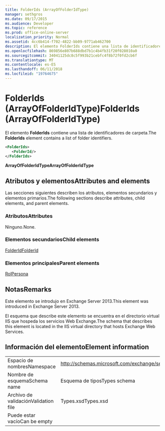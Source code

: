 ```yaml
---
title: FolderIds (ArrayOfFolderIdType)
manager: sethgros
ms.date: 09/17/2015
ms.audience: Developer
ms.topic: reference
ms.prod: office-online-server
localization_priority: Normal
ms.assetid: 4cc6b414-f702-4822-bb09-9771ab462700
description: El elemento FolderIds contiene una lista de identificadores de carpeta.
ms.openlocfilehash: 869856e807b688dbd7b1c4b4fb31f20f028010a0
ms.sourcegitcommit: 34041125dc8c5f993b21cebfc4f8b72f0fd2cb6f
ms.translationtype: MT
ms.contentlocale: es-ES
ms.lasthandoff: 06/11/2018
ms.locfileid: "19764675"
---
```

# <a name="folderids-arrayoffolderidtype"></a><span data-ttu-id="1610d-103">FolderIds (ArrayOfFolderIdType)</span><span class="sxs-lookup"><span data-stu-id="1610d-103">FolderIds (ArrayOfFolderIdType)</span></span>

<span data-ttu-id="1610d-104">El elemento **FolderIds** contiene una lista de identificadores de carpeta.</span><span class="sxs-lookup"><span data-stu-id="1610d-104">The **FolderIds** element contains a list of folder identifiers.</span></span> 
  
```XML
<FolderIds>
   <FolderId/>
</FolderIds>
```

 <span data-ttu-id="1610d-105">**ArrayOfFolderIdType**</span><span class="sxs-lookup"><span data-stu-id="1610d-105">**ArrayOfFolderIdType**</span></span>
## <a name="attributes-and-elements"></a><span data-ttu-id="1610d-106">Atributos y elementos</span><span class="sxs-lookup"><span data-stu-id="1610d-106">Attributes and elements</span></span>

<span data-ttu-id="1610d-107">Las secciones siguientes describen los atributos, elementos secundarios y elementos primarios.</span><span class="sxs-lookup"><span data-stu-id="1610d-107">The following sections describe attributes, child elements, and parent elements.</span></span>
  
### <a name="attributes"></a><span data-ttu-id="1610d-108">Atributos</span><span class="sxs-lookup"><span data-stu-id="1610d-108">Attributes</span></span>

<span data-ttu-id="1610d-109">Ninguno.</span><span class="sxs-lookup"><span data-stu-id="1610d-109">None.</span></span>
  
### <a name="child-elements"></a><span data-ttu-id="1610d-110">Elementos secundarios</span><span class="sxs-lookup"><span data-stu-id="1610d-110">Child elements</span></span>

[<span data-ttu-id="1610d-111">FolderId</span><span class="sxs-lookup"><span data-stu-id="1610d-111">FolderId</span></span>](folderid.md)
  
### <a name="parent-elements"></a><span data-ttu-id="1610d-112">Elementos principales</span><span class="sxs-lookup"><span data-stu-id="1610d-112">Parent elements</span></span>

[<span data-ttu-id="1610d-113">Rol</span><span class="sxs-lookup"><span data-stu-id="1610d-113">Persona</span></span>](persona.md)
  
## <a name="remarks"></a><span data-ttu-id="1610d-114">Notas</span><span class="sxs-lookup"><span data-stu-id="1610d-114">Remarks</span></span>

<span data-ttu-id="1610d-115">Este elemento se introdujo en Exchange Server 2013.</span><span class="sxs-lookup"><span data-stu-id="1610d-115">This element was introduced in Exchange Server 2013.</span></span>
  
<span data-ttu-id="1610d-116">El esquema que describe este elemento se encuentra en el directorio virtual IIS que hospeda los servicios Web Exchange.</span><span class="sxs-lookup"><span data-stu-id="1610d-116">The schema that describes this element is located in the IIS virtual directory that hosts Exchange Web Services.</span></span>
  
## <a name="element-information"></a><span data-ttu-id="1610d-117">Información del elemento</span><span class="sxs-lookup"><span data-stu-id="1610d-117">Element information</span></span>

|||
|:-----|:-----|
|<span data-ttu-id="1610d-118">Espacio de nombres</span><span class="sxs-lookup"><span data-stu-id="1610d-118">Namespace</span></span>  <br/> |http://schemas.microsoft.com/exchange/services/2006/types  <br/> |
|<span data-ttu-id="1610d-119">Nombre de esquema</span><span class="sxs-lookup"><span data-stu-id="1610d-119">Schema name</span></span>  <br/> |<span data-ttu-id="1610d-120">Esquema de tipos</span><span class="sxs-lookup"><span data-stu-id="1610d-120">Types schema</span></span>  <br/> |
|<span data-ttu-id="1610d-121">Archivo de validación</span><span class="sxs-lookup"><span data-stu-id="1610d-121">Validation file</span></span>  <br/> |<span data-ttu-id="1610d-122">Types.xsd</span><span class="sxs-lookup"><span data-stu-id="1610d-122">Types.xsd</span></span>  <br/> |
|<span data-ttu-id="1610d-123">Puede estar vacío</span><span class="sxs-lookup"><span data-stu-id="1610d-123">Can be empty</span></span>  <br/> ||
   

